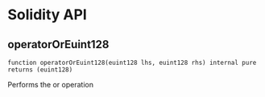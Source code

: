 # Solidity API

## operatorOrEuint128

```solidity
function operatorOrEuint128(euint128 lhs, euint128 rhs) internal pure returns (euint128)
```

Performs the or operation

